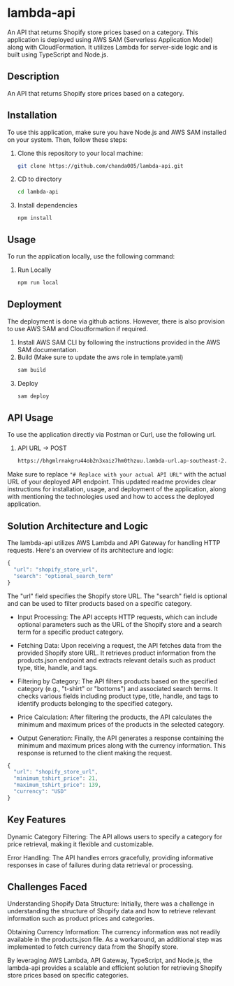 # lambda-api

An API that returns Shopify store prices based on a category. This application is deployed using AWS SAM (Serverless Application Model) along with CloudFormation. It utilizes Lambda for server-side logic and is built using TypeScript and Node.js.

## Description

An API that returns Shopify store prices based on a category.

## Installation

To use this application, make sure you have Node.js and AWS SAM installed on your system. Then, follow these steps:

1. Clone this repository to your local machine:

   ```bash
   git clone https://github.com/chanda005/lambda-api.git

2. CD to directory
    ```bash
   cd lambda-api
3. Install dependencies
    ```
   npm install

## Usage
To run the application locally, use the following command:
1. Run Locally
    ```bash
    npm run local

## Deployment
The deployment is done via github actions. However, there is also provision to use AWS SAM and Cloudformation if required.
1. Install AWS SAM CLI by following the instructions provided in the AWS SAM documentation.
2. Build (Make sure to update the aws role in template.yaml)
    ```bash
    sam build
3. Deploy
    ```bash
    sam deploy

## API Usage
To use the application directly via Postman or Curl, use the following url.
1. API URL -> POST
    ```bash
    https://bhgmlrnakgru44ob2n3xaiz7hm0thzuu.lambda-url.ap-southeast-2.on.aws/

Make sure to replace `"# Replace with your actual API URL"` with the actual URL of your deployed API endpoint. This updated readme provides clear instructions for installation, usage, and deployment of the application, along with mentioning the technologies used and how to access the deployed application.


## Solution Architecture and Logic
The lambda-api utilizes AWS Lambda and API Gateway for handling HTTP requests. Here's an overview of its architecture and logic:

```javascript
{
  "url": "shopify_store_url",
  "search": "optional_search_term"
}
```

The "url" field specifies the Shopify store URL.
The "search" field is optional and can be used to filter products based on a specific category.

* Input Processing: The API accepts HTTP requests, which can include optional parameters such as the URL of the Shopify store and a search term for a specific product category.

* Fetching Data: Upon receiving a request, the API fetches data from the provided Shopify store URL. It retrieves product information from the products.json endpoint and extracts relevant details such as product type, title, handle, and tags.

* Filtering by Category: The API filters products based on the specified category (e.g., "t-shirt" or "bottoms") and associated search terms. It checks various fields including product type, title, handle, and tags to identify products belonging to the specified category.

* Price Calculation: After filtering the products, the API calculates the minimum and maximum prices of the products in the selected category.

* Output Generation: Finally, the API generates a response containing the minimum and maximum prices along with the currency information. This response is returned to the client making the request.

```javascript
{
  "url": "shopify_store_url",
  "minimum_tshirt_price": 21,
  "maximum_tshirt_price": 139,
  "currency": "USD"
}
```

## Key Features
Dynamic Category Filtering: The API allows users to specify a category for price retrieval, making it flexible and customizable.

Error Handling: The API handles errors gracefully, providing informative responses in case of failures during data retrieval or processing.

## Challenges Faced
Understanding Shopify Data Structure: Initially, there was a challenge in understanding the structure of Shopify data and how to retrieve relevant information such as product prices and categories.

Obtaining Currency Information: The currency information was not readily available in the products.json file. As a workaround, an additional step was implemented to fetch currency data from the Shopify store.

By leveraging AWS Lambda, API Gateway, TypeScript, and Node.js, the lambda-api provides a scalable and efficient solution for retrieving Shopify store prices based on specific categories.